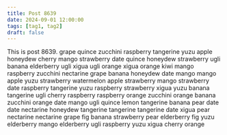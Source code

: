 ```yaml
---
title: Post 8639
date: 2024-09-01 12:00:00
tags: [tag1, tag2]
draft: false
---
```

This is post 8639.
grape
quince
zucchini
raspberry
tangerine
yuzu
apple
honeydew
cherry
mango
strawberry
date
quince
honeydew
strawberry
ugli
banana
elderberry
ugli
xigua
ugli
orange
xigua
orange
kiwi
mango
raspberry
zucchini
nectarine
grape
banana
honeydew
date
mango
mango
apple
yuzu
strawberry
watermelon
apple
strawberry
mango
strawberry
date
raspberry
tangerine
yuzu
raspberry
strawberry
xigua
yuzu
banana
tangerine
ugli
cherry
raspberry
raspberry
orange
zucchini
orange
banana
zucchini
orange
date
mango
ugli
quince
lemon
tangerine
banana
pear
date
date
nectarine
honeydew
tangerine
tangerine
tangerine
date
xigua
pear
nectarine
nectarine
grape
fig
banana
strawberry
pear
elderberry
fig
yuzu
elderberry
mango
elderberry
ugli
raspberry
yuzu
xigua
cherry
orange
